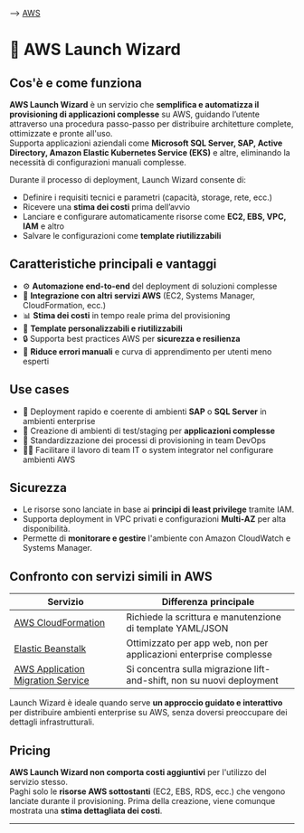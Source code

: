 --> [AWS](00-Intro/AWS.md)
# 🚀 AWS Launch Wizard

## Cos'è e come funziona

**AWS Launch Wizard** è un servizio che **semplifica e automatizza il provisioning di applicazioni complesse** su AWS, guidando l’utente attraverso una procedura passo-passo per distribuire architetture complete, ottimizzate e pronte all'uso.  
Supporta applicazioni aziendali come **Microsoft SQL Server, SAP, Active Directory, Amazon Elastic Kubernetes Service (EKS)** e altre, eliminando la necessità di configurazioni manuali complesse.

Durante il processo di deployment, Launch Wizard consente di:
- Definire i requisiti tecnici e parametri (capacità, storage, rete, ecc.)
- Ricevere una **stima dei costi** prima dell’avvio
- Lanciare e configurare automaticamente risorse come **EC2, EBS, VPC, IAM** e altro
- Salvare le configurazioni come **template riutilizzabili**

## Caratteristiche principali e vantaggi

- ⚙️ **Automazione end-to-end** del deployment di soluzioni complesse
- 🧩 **Integrazione con altri servizi AWS** (EC2, Systems Manager, CloudFormation, ecc.)
- 📊 **Stima dei costi** in tempo reale prima del provisioning
- 🔄 **Template personalizzabili e riutilizzabili**
- 🔒 Supporta best practices AWS per **sicurezza e resilienza**
- 🧠 **Riduce errori manuali** e curva di apprendimento per utenti meno esperti

## Use cases

- 🏢 Deployment rapido e coerente di ambienti **SAP** o **SQL Server** in ambienti enterprise
- 🧪 Creazione di ambienti di test/staging per **applicazioni complesse**
- 🧱 Standardizzazione dei processi di provisioning in team DevOps
- 🧑‍💼 Facilitare il lavoro di team IT o system integrator nel configurare ambienti AWS

## Sicurezza

- Le risorse sono lanciate in base ai **principi di least privilege** tramite IAM.
- Supporta deployment in VPC privati e configurazioni **Multi-AZ** per alta disponibilità.
- Permette di **monitorare e gestire** l'ambiente con Amazon CloudWatch e Systems Manager.

## Confronto con servizi simili in AWS

| Servizio                      | Differenza principale                                   |
|------------------------------|----------------------------------------------------------|
| [AWS CloudFormation](05-Development-Messaging-Deploying/AWS-CloudFormation.md)         | Richiede la scrittura e manutenzione di template YAML/JSON |
| [Elastic Beanstalk](05-Development-Messaging-Deploying/AWS-Elastic-Beanstalk.md)           | Ottimizzato per app web, non per applicazioni enterprise complesse |
| [AWS Application Migration Service](06-Cloud-Adoption-Framework-and-Migration-Strategies/AWS-Application-Migration-Service.md) | Si concentra sulla migrazione lift-and-shift, non su nuovi deployment |

Launch Wizard è ideale quando serve **un approccio guidato e interattivo** per distribuire ambienti enterprise su AWS, senza doversi preoccupare dei dettagli infrastrutturali.

## Pricing

**AWS Launch Wizard non comporta costi aggiuntivi** per l'utilizzo del servizio stesso.  
Paghi solo le **risorse AWS sottostanti** (EC2, EBS, RDS, ecc.) che vengono lanciate durante il provisioning. Prima della creazione, viene comunque mostrata una **stima dettagliata dei costi**.

---

